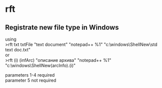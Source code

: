 # rft
Registrate new file type in Windows
-----------------------------------

using  
    >rft txt txtFile "text document" "notepad++ %1" "c:\windows\ShellNew\std text doc.txt"  
or  
    >rft (i) (infArc) "описание архива" "notepad++ %1" "c:\windows\ShellNew\(arcInfo).(i)"  

parameters 1-4 required  
parameter  5   not required  
